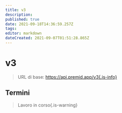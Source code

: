 ```yaml
---
title: v3
description: 
published: true
date: 2021-09-18T14:36:59.257Z
tags: 
editor: markdown
dateCreated: 2021-09-07T01:51:28.865Z
---
```


# v3

> URL di base: https://api.premid.app/v3{.is-info}


## Termini
> Lavoro in corso{.is-warning}